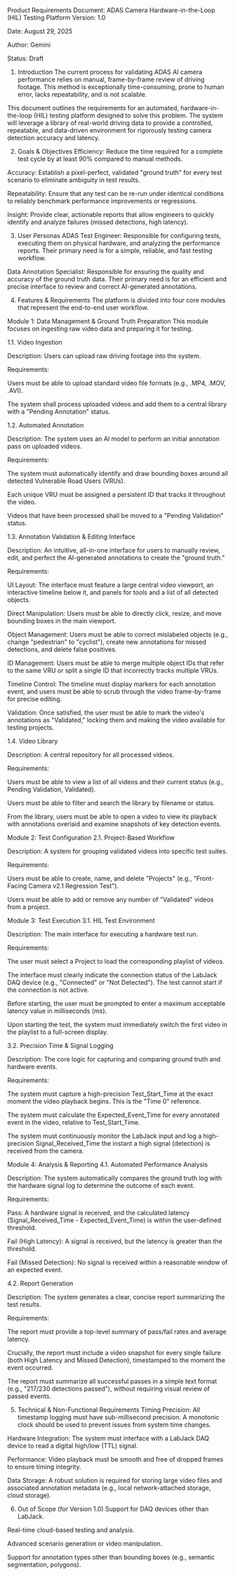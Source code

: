 Product Requirements Document: ADAS Camera Hardware-in-the-Loop (HIL) Testing Platform
Version: 1.0

Date: August 29, 2025

Author: Gemini

Status: Draft

1. Introduction
The current process for validating ADAS AI camera performance relies on manual, frame-by-frame review of driving footage. This method is exceptionally time-consuming, prone to human error, lacks repeatability, and is not scalable.

This document outlines the requirements for an automated, hardware-in-the-loop (HIL) testing platform designed to solve this problem. The system will leverage a library of real-world driving data to provide a controlled, repeatable, and data-driven environment for rigorously testing camera detection accuracy and latency.

2. Goals & Objectives
Efficiency: Reduce the time required for a complete test cycle by at least 90% compared to manual methods.

Accuracy: Establish a pixel-perfect, validated "ground truth" for every test scenario to eliminate ambiguity in test results.

Repeatability: Ensure that any test can be re-run under identical conditions to reliably benchmark performance improvements or regressions.

Insight: Provide clear, actionable reports that allow engineers to quickly identify and analyze failures (missed detections, high latency).

3. User Personas
ADAS Test Engineer: Responsible for configuring tests, executing them on physical hardware, and analyzing the performance reports. Their primary need is for a simple, reliable, and fast testing workflow.

Data Annotation Specialist: Responsible for ensuring the quality and accuracy of the ground truth data. Their primary need is for an efficient and precise interface to review and correct AI-generated annotations.

4. Features & Requirements
The platform is divided into four core modules that represent the end-to-end user workflow.

Module 1: Data Management & Ground Truth Preparation
This module focuses on ingesting raw video data and preparing it for testing.

1.1. Video Ingestion

Description: Users can upload raw driving footage into the system.

Requirements:

Users must be able to upload standard video file formats (e.g., .MP4, .MOV, .AVI).

The system shall process uploaded videos and add them to a central library with a "Pending Annotation" status.

1.2. Automated Annotation

Description: The system uses an AI model to perform an initial annotation pass on uploaded videos.

Requirements:

The system must automatically identify and draw bounding boxes around all detected Vulnerable Road Users (VRUs).

Each unique VRU must be assigned a persistent ID that tracks it throughout the video.

Videos that have been processed shall be moved to a "Pending Validation" status.

1.3. Annotation Validation & Editing Interface

Description: An intuitive, all-in-one interface for users to manually review, edit, and perfect the AI-generated annotations to create the "ground truth."

Requirements:

UI Layout: The interface must feature a large central video viewport, an interactive timeline below it, and panels for tools and a list of all detected objects.

Direct Manipulation: Users must be able to directly click, resize, and move bounding boxes in the main viewport.

Object Management: Users must be able to correct mislabeled objects (e.g., change "pedestrian" to "cyclist"), create new annotations for missed detections, and delete false positives.

ID Management: Users must be able to merge multiple object IDs that refer to the same VRU or split a single ID that incorrectly tracks multiple VRUs.

Timeline Control: The timeline must display markers for each annotation event, and users must be able to scrub through the video frame-by-frame for precise editing.

Validation: Once satisfied, the user must be able to mark the video's annotations as "Validated," locking them and making the video available for testing projects.

1.4. Video Library

Description: A central repository for all processed videos.

Requirements:

Users must be able to view a list of all videos and their current status (e.g., Pending Validation, Validated).

Users must be able to filter and search the library by filename or status.

From the library, users must be able to open a video to view its playback with annotations overlaid and examine snapshots of key detection events.

Module 2: Test Configuration
2.1. Project-Based Workflow

Description: A system for grouping validated videos into specific test suites.

Requirements:

Users must be able to create, name, and delete "Projects" (e.g., "Front-Facing Camera v2.1 Regression Test").

Users must be able to add or remove any number of "Validated" videos from a project.

Module 3: Test Execution
3.1. HIL Test Environment

Description: The main interface for executing a hardware test run.

Requirements:

The user must select a Project to load the corresponding playlist of videos.

The interface must clearly indicate the connection status of the LabJack DAQ device (e.g., "Connected" or "Not Detected"). The test cannot start if the connection is not active.

Before starting, the user must be prompted to enter a maximum acceptable latency value in milliseconds (ms).

Upon starting the test, the system must immediately switch the first video in the playlist to a full-screen display.

3.2. Precision Time & Signal Logging

Description: The core logic for capturing and comparing ground truth and hardware events.

Requirements:

The system must capture a high-precision Test_Start_Time at the exact moment the video playback begins. This is the "Time 0" reference.

The system must calculate the Expected_Event_Time for every annotated event in the video, relative to Test_Start_Time.

The system must continuously monitor the LabJack input and log a high-precision Signal_Received_Time the instant a high signal (detection) is received from the camera.

Module 4: Analysis & Reporting
4.1. Automated Performance Analysis

Description: The system automatically compares the ground truth log with the hardware signal log to determine the outcome of each event.

Requirements:

Pass: A hardware signal is received, and the calculated latency (Signal_Received_Time - Expected_Event_Time) is within the user-defined threshold.

Fail (High Latency): A signal is received, but the latency is greater than the threshold.

Fail (Missed Detection): No signal is received within a reasonable window of an expected event.

4.2. Report Generation

Description: The system generates a clear, concise report summarizing the test results.

Requirements:

The report must provide a top-level summary of pass/fail rates and average latency.

Crucially, the report must include a video snapshot for every single failure (both High Latency and Missed Detection), timestamped to the moment the event occurred.

The report must summarize all successful passes in a simple text format (e.g., "217/230 detections passed"), without requiring visual review of passed events.

5. Technical & Non-Functional Requirements
Timing Precision: All timestamp logging must have sub-millisecond precision. A monotonic clock should be used to prevent issues from system time changes.

Hardware Integration: The system must interface with a LabJack DAQ device to read a digital high/low (TTL) signal.

Performance: Video playback must be smooth and free of dropped frames to ensure timing integrity.

Data Storage: A robust solution is required for storing large video files and associated annotation metadata (e.g., local network-attached storage, cloud storage).

6. Out of Scope (for Version 1.0)
Support for DAQ devices other than LabJack.

Real-time cloud-based testing and analysis.

Advanced scenario generation or video manipulation.

Support for annotation types other than bounding boxes (e.g., semantic segmentation, polygons).
